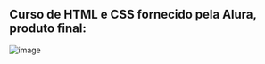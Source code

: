 ## Curso de HTML e CSS fornecido pela Alura, produto final:

![image](https://github.com/Jhonatha1/Curso-Alura-HTML-CSS/assets/88850852/8cb893df-3204-47b4-afd1-26717bcad3a5)
